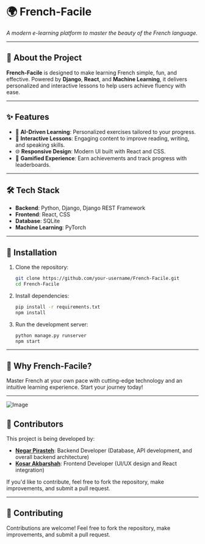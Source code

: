# 🌍 **French-Facile**  
_A modern e-learning platform to master the beauty of the French language._

---

## 🚀 **About the Project**  
**French-Facile** is designed to make learning French simple, fun, and effective. Powered by **Django**, **React**, and **Machine Learning**, it delivers personalized and interactive lessons to help users achieve fluency with ease.

---

## ✨ **Features**  
- 🧠 **AI-Driven Learning**: Personalized exercises tailored to your progress.  
- 📝 **Interactive Lessons**: Engaging content to improve reading, writing, and speaking skills.  
- 🌐 **Responsive Design**: Modern UI built with React and CSS.  
- 🎯 **Gamified Experience**: Earn achievements and track progress with leaderboards.  

---

## 🛠️ **Tech Stack**  
- **Backend**: Python, Django, Django REST Framework  
- **Frontend**: React, CSS  
- **Database**: SQLite  
- **Machine Learning**: PyTorch  

---

## 🔧 **Installation**  
1. Clone the repository:  
   ```bash
   git clone https://github.com/your-username/French-Facile.git
   cd French-Facile
   ```
2. Install dependencies:  
   ```bash
   pip install -r requirements.txt
   npm install
   ```
3. Run the development server:  
   ```bash
   python manage.py runserver
   npm start
   ```

---

## 🌟 **Why French-Facile?**  
Master French at your own pace with cutting-edge technology and an intuitive learning experience. Start your journey today!

---
![Image](https://github.com/user-attachments/assets/0551f1ce-c4a1-470e-884b-62d64c87f713)

## 👥 **Contributors**  
This project is being developed by:

- **[Negar Pirasteh](https://github.com/negarprh)**: Backend Developer (Database, API development, and overall backend architecture)
- **[Kosar Akbarshah](https://github.com/KosarAkbarshah)**: Frontend Developer (UI/UX design and React integration)

If you'd like to contribute, feel free to fork the repository, make improvements, and submit a pull request.

---

## 🤝 **Contributing**  
Contributions are welcome! Feel free to fork the repository, make improvements, and submit a pull request.
